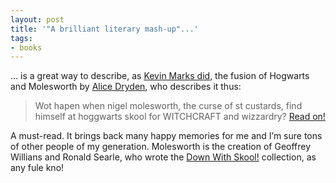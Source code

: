 ```yaml
---
layout: post
title: '"A brilliant literary mash-up"...'
tags:
- books
---
```



… is a great way to describe, as [Kevin Marks did](http://epeus.blogspot.com/2003_04_01_epeus_archive.html#200088180), the fusion of Hogwarts and Molesworth by [Alice Dryden](http://www.alice.dryden.co.uk/), who describes it thus:

> Wot hapen when nigel molesworth, the curse of st custards, find himself at hoggwarts skool for WITCHCRAFT and wizzardry? [Read on!](http://www.alice.dryden.co.uk/ho_for_hoggwarts.htm)

A must-read. It brings back many happy memories for me and I’m sure tons of other people of my generation. Molesworth is the creation of Geoffrey Willians and Ronald Searle, who wrote the [Down With Skool!](http://allconsuming.net/item.cgi?isbn=1851459553) collection, as any fule kno!


